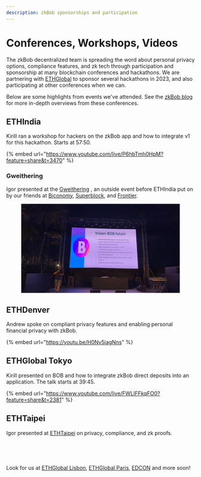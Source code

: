 ```yaml
---
description: zkBob sponsorships and participation
---
```


# Conferences, Workshops, Videos

The zkBob decentralized team is spreading the word about personal privacy options, compliance features, and zk tech through participation and sponsorship at many blockchain conferences and hackathons. We are partnering with [ETHGlobal](https://ethglobal.com/) to sponsor several hackathons in 2023, and also participating at other conferences when we can.

Below are some highlights from events we've attended. See the [zkBob blog](https://blog.zkbob.com) for more in-depth overviews from these conferences.

## ETHIndia

Kirill ran a workshop for hackers on the zkBob app and how to integrate v1 for this hackathon. Starts at 57:50.

{% embed url="https://www.youtube.com/live/P6hbTmh0HpM?feature=share&t=3470" %}

### Gweithering

Igor presented at the [Gweithering](https://www.gweithering.xyz/) , an outside event before ETHIndia put on by our friends at [Biconomy](https://www.biconomy.io/), [Superblock](https://www.superblock.one/), and [Frontier](https://www.frontier.xyz/).&#x20;

<figure><img src="../../.gitbook/assets/BOB-future.jpeg" alt=""><figcaption></figcaption></figure>

## ETHDenver

Andrew spoke on compliant privacy features and enabling personal financial privacy with zkBob.

{% embed url="https://youtu.be/H0Nv5iagNns" %}

## ETHGlobal Tokyo

Kirill presented on BOB and how to integrate zkBob direct deposits into an application. The talk starts at 39:45.

{% embed url="https://www.youtube.com/live/FWLlFFkqFO0?feature=share&t=2381" %}

## ETHTaipei

Igor presented at [ETHTaipei](https://ethtaipei.org/) on privacy, compliance, and zk proofs.

<figure><img src="../../.gitbook/assets/DSC07539.jpg" alt=""><figcaption></figcaption></figure>

<figure><img src="../../.gitbook/assets/DSC07542.jpg" alt=""><figcaption></figcaption></figure>

Look for us at [ETHGlobal Lisbon](https://ethglobal.com/events/lisbon), [ETHGlobal Paris](https://ethglobal.com/events/paris2023), [EDCON](https://www.edcon.io/) and more soon!

